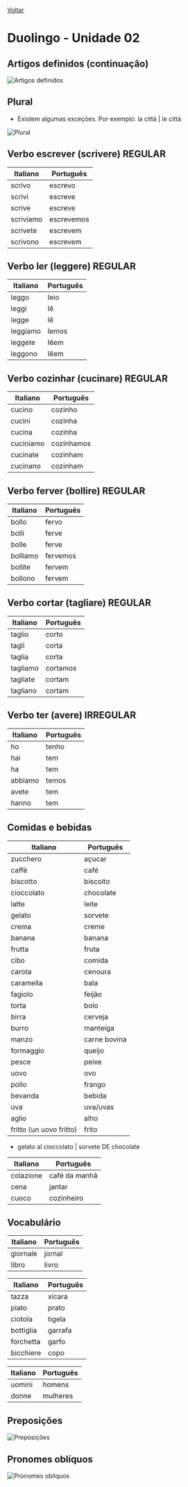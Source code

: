 [Voltar](../../README.md)

# Duolingo - Unidade 02

## Artigos definidos (continuação)

![Artigos definidos](../../images/duolingo/artigos-definidos.jpg)

## Plural

* Existem algumas exceções. Por exemplo: la città | le città

![Plural](../../images/duolingo/plural.png)

## Verbo escrever (scrivere) REGULAR

| Italiano | Português |
| --- | --- |
| scrivo | escrevo |
| scrivi | escreve |
| scrive | escreve |
| scriviamo | escrevemos |
| scrivete | escrevem |
| scrivono | escrevem |

## Verbo ler (leggere) REGULAR

| Italiano | Português |
| --- | --- |
| leggo | leio |
| leggi | lê |
| legge | lê |
| leggiamo | lemos |
| leggete | lêem |
| leggono | lêem |

## Verbo cozinhar (cucinare) REGULAR

| Italiano | Português |
| --- | --- |
| cucino | cozinho |
| cucini | cozinha |
| cucina | cozinha |
| cuciniamo | cozinhamos |
| cucinate | cozinham |
| cucinano | cozinham |

## Verbo ferver (bollire) REGULAR

| Italiano | Português |
| --- | --- |
| bollo | fervo |
| bolli | ferve |
| bolle | ferve |
| bolliamo | fervemos |
| bollite | fervem |
| bollono | fervem |

## Verbo cortar (tagliare) REGULAR

| Italiano | Português |
| --- | --- |
| taglio | corto |
| tagli | corta |
| taglia | corta |
| tagliamo | cortamos |
| tagliate | cortam |
| tagliano | cortam |

## Verbo ter (avere) IRREGULAR

| Italiano | Português |
| --- | --- |
| ho | tenho |
| hai | tem |
| ha | tem |
| abbiamo | temos |
| avete | tem |
| hanno | tem |

## Comidas e bebidas

| Italiano | Português |
| --- | --- |
| zucchero | açucar |
| caffè | café |
| biscotto | biscoito |
| cioccolato | chocolate |
| latte | leite |
| gelato | sorvete |
| crema | creme |
| banana | banana |
| frutta | fruta |
| cibo | comida |
| carota | cenoura |
| caramella | bala |
| fagiolo | feijão |
| torta | bolo |
| birra | cerveja |
| burro | manteiga |
| manzo | carne bovina |
| formaggio | queijo |
| pesce | peixe |
| uovo | ovo |
| pollo | frango |
| bevanda | bebida |
| uva | uva/uvas |
| aglio | alho |
| fritto (un uovo fritto) | frito |

* gelato al cioccolato | sorvete DE chocolate

| Italiano | Português |
| --- | --- |
| colazione | café da manhã |
| cena | jantar |
| cuoco | cozinheiro |

## Vocabulário

| Italiano | Português |
| --- | --- |
| giornale | jornal |
| libro | livro |

| Italiano | Português |
| --- | --- |
| tazza | xícara |
| piato | prato |
| ciotola | tigela |
| bottiglia | garrafa |
| forchetta | garfo |
| bicchiere | copo |

| Italiano | Português |
| --- | --- |
| uomini | homens |
| donne | mulheres |

## Preposições

![Preposições](../../images/duolingo/preposicoes.webp)

## Pronomes oblíquos

![Pronomes oblíquos](../../images/duolingo/pronomes-obliquos.jpg)